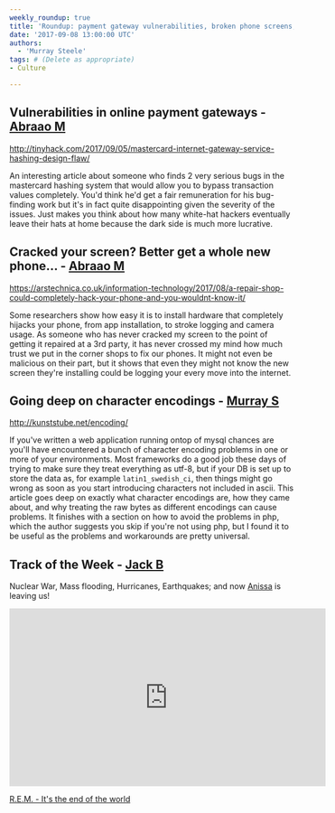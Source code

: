 ```yaml
---
weekly_roundup: true
title: 'Roundup: payment gateway vulnerabilities, broken phone screens, and character encodings'
date: '2017-09-08 13:00:00 UTC'
authors:
  - 'Murray Steele'
tags: # (Delete as appropriate)
- Culture

---
```


## Vulnerabilities in online payment gateways - [Abraao M](/people#abraao-mota)

http://tinyhack.com/2017/09/05/mastercard-internet-gateway-service-hashing-design-flaw/

An interesting article about someone who finds 2 very serious bugs in the
mastercard hashing system that would allow you to bypass transaction values
completely. You'd think he'd get a fair remuneration for his bug-finding work
but it's in fact quite disappointing given the severity of the issues. Just
makes you think about how many white-hat hackers eventually leave their hats
at home because the dark side is much more lucrative.

## Cracked your screen? Better get a whole new phone… - [Abraao M](/people#abraao-mota)

https://arstechnica.co.uk/information-technology/2017/08/a-repair-shop-could-completely-hack-your-phone-and-you-wouldnt-know-it/

Some researchers show how easy it is to install hardware that completely
hijacks your phone, from app installation, to stroke logging and camera
usage. As someone who has never cracked my screen to the point of getting
it repaired at a 3rd party, it has never crossed my mind how much trust we
put in the corner shops to fix our phones. It might not even be malicious
on their part, but it shows that even they might not know the new screen
they're installing could be logging your every move into the internet.

## Going deep on character encodings - [Murray S](/people#murray-steele)

http://kunststube.net/encoding/

If you've written a web application running ontop of mysql chances are
you'll have encountered a bunch of character encoding problems in one or
more of your environments.  Most frameworks do a good job these days of
trying to make sure they treat everything as utf-8, but if your DB is set
up to store the data as, for example `latin1_swedish_ci`, then things
might go wrong as soon as you start introducing characters not included
in ascii.  This article goes deep on exactly what character encodings
are, how they came about, and why treating the raw bytes as different
encodings can cause problems.  It finishes with a section on how to
avoid the problems in php, which the author suggests you skip if you're
not using php, but I found it to be useful as the problems and workarounds
are pretty universal.

## Track of the Week - [Jack B](/people#jack-bracewell)

Nuclear War, Mass flooding, Hurricanes, Earthquakes; and now
[Anissa](/people#anissa-said) is leaving us!

<iframe width="560" height="315" src="https://www.youtube.com/embed/Z0GFRcFm-aY" frameborder="0" allowfullscreen></iframe>

[R.E.M. - It's the end of the world](https://www.youtube.com/watch?v=Z0GFRcFm-aY)
